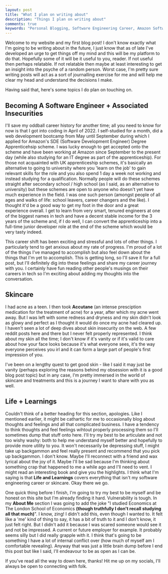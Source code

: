 ```yaml
---
layout: post
title: "What I plan on writing about"
description: "Things I plan on writing about"
comments: true
keywords: "Personal Blogging, Software Engineering Career, Amazon Software Development Engineer, Web Development Bootcamp, IT Degree Apprenticeship, Career Shift to Tech, Software Engineering Apprenticeship at Amazon, Skincare Journey, Accutane Experience, Overcoming Acne, Skin Insecurity, Skincare Treatments, Life Lessons, Self Reflection, Journalling Thoughts, Personal Growth and Development, Life after Economics at London School of Economics, Honest Personal Blogging, Vulnerability in Blogging, Personal Experiences and Insights"
---
```


Welcome to my website and my first blog post! I don't know exactly what I'm going to be writing about in the future, I just know that as of late I've developed an urge to get things off my mind and this will be my platform to do that. Hopefully some of it will be it useful to you, reader. If not useful then perhaps relatable. If not relatable then maybe at least interesting to get an insight into the psyche of a random person. Worst case, I'm pretty sure writing posts will act as a sort of journalling exercise for me and will help me clear my head and understand the decisions I make.

Having said that, here's some topics I do plan on touching on.

## Becoming A Software Engineer + Associated Insecurities

I'll save my oddball career history for another time; all you need to know for now is that I got into coding in April of 2022. I self-studied for a month, did a web development bootcamp from May until September during which I applied for Amazon's SDE (Software Development Engineer) Degree Apprenticehsip scheme. I was lucky enough to get accepted onto the scheme and have been working at Amazon since September to the present day (while also studying for an IT degree as part of the apprenticeship). For those not acquainted with UK apprenticeship schemes, it's basically an alternative to going to university where you 'learn on the job' to gain relevant skills for the role and you also spend 1 day a week not working and instead studying for a qualification. Normally people will do these schemes straight after secondary school / high school (as I said, as an alternative to university) but these schemes are open to anyone who doesn't yet have much experience in the field. I was one such person (amongst people of all ages and walks of life: school leavers, career changers and the like). I thought it'd be a good way to get my foot in the door and a great experience overall. I get to learn from very smart, tenured engineers at one of the biggest names in tech and have a decent stable income for the 3 years of the scheme and, if I do well, I can convert the apprenticeship into a full-time junior developer role at the end of the scheme which would be very tasty indeed.

This career shift has been exciting and stressful and lots of other things. I particularly tend to get anxious about my rate of progress. I'm proud of a lot of the things I've managed to accomplish but also feel down about the things that I'm yet to accomplish. This is getting long, so I'll save it for a full post, but I'll definitely dig into these feelings and share my career journey with you. I certainly have fun reading other people's musings on their careers in tech so I'm exciting about adding my thoughts into the conversation.

## Skincare

I had acne as a teen. I then took **Accutane** (an intense presciption medication for the treatment of acne) for a year, after which my acne went away. But I was left with some redness and dryness and my skin didn't look as glowy and perfect as I thought it would do once my acne had cleared up. I haven't seen a lot of deep dives about skin insecurity on the web. A few reddit posts here and there but I never felt properly represented. I think about my skin all the time; I don't know if it's vanity or if it's valid to care about how your face looks because it's what everyone sees, it's the way everyone perceives you irl and it can form a large part of people's first impression of you.

I've been on a lengthy quest to get good skin - like I said it may just be vanity (perhaps exploring the reasons behind my obsession with it is a good blog post topic) but in any case, I'm pretty immersed in the world of skincare and treatments and this is a journey I want to share with you as well.

## Life + Learnings

Couldn't think of a better heading for this section, apologies. Like I mentioned earlier, it might be cathartic for me to occasionally blog about thoughts and feelings and all that complicated business. I have a tendency to think thoughts and feel feelings wihtout properly processing them so I'll sometimes dump that stuff onto here. I'll try my best to be articulate and not too wishy washy: both to help me understand myself better and hopefully to provide more utility to you. It won't necessarily be depressing stuff, I might take up backgammon and feel really present and recommend that you pick up backgammon. I don't know. Maybe I'll reconnect with a friend and wax lyrical about the joy of it. Maybe I'll be sad because I'm thinking about something crap that happened to me a while ago and I'll need to vent. I might read an interesting book and give you the highlights. I think what I'm saying is that **Life and Learnings** covers everything that isn't my software engineering career or skincare. Okay there we go.


One quick thing before I finish, I'm going to try my best to be myself and be honest on this site but I'm already finding it hard. Vulnerability is tough. In my **About Me** section I was going to add the joke "I studied Economics at The London School of Economics **(though truthfully I don't recall studying all that much)**". I know, zing! I didn't add this, even though I wanted to. It felt like a 'me' kind of thing to say, it has a bit of truth to it and I don't know, it just felt right. But I didn't add it because I was scared someone would see it and not be impressed. A current or future employer for example. It probably seems silly but I did really grapple with it. I think that's going to be something I have a lot of internal conflict over (how much of myself am I comfortable revealing). Anyway that was just a little brain dump before I end this post but like I said, I'll endeavour to be as open as I can be.

If you've read all the way to down here, thanks! Hit me up on my socials, I'll always be open to connecting with folk.